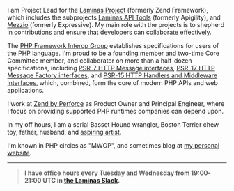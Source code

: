 I am Project Lead for the [Laminas Project](https://getlaminas.org) (formerly
Zend Framework), which includes the subprojects [Laminas API
Tools](https://api-tools.getlaminas.org) (formerly Apigility), and
[Mezzio](https://docs.mezzio.dev) (formerly Expressive). My main role with the
projects is to shepherd in contributions and ensure that developers can
collaborate effectively.

The [PHP Framework Interop Group](https://www.php-fig.org) establishes
specifications for users of the PHP language. I'm proud to be a founding member
and two-time Core Committee member, and collaborator on more than a half-dozen
specifications, including [PSR-7 HTTP Message interfaces](https://www.php-fig.org/psr/psr-7/),
[PSR-17 HTTP Message Factory interfaces](https://www.php-fig.org/psr/psr-17/),
and [PSR-15 HTTP Handlers and Middleware interfaces](https://www.php-fig.org/psr/psr-15/),
which, combined, form the core of modern PHP APIs and web applications.

I work at [Zend by Perforce](https://www.zend.com) as Product Owner and
Principal Engineer, where I focus on providing supported PHP runtimes companies
can depend upon.

In my off hours, I am a serial Basset Hound wrangler, Boston Terrier chew toy,
father, husband, and [aspiring artist](https://instagram.com/phlytangle).

I'm known in PHP circles as "MWOP", and sometimes blog at
[my personal website](https://mwop.net).

---

> **I have office hours every Tuesday and Wednesday from 19:00-21:00 UTC in [the Laminas Slack](https://laminas.slack.com).**
